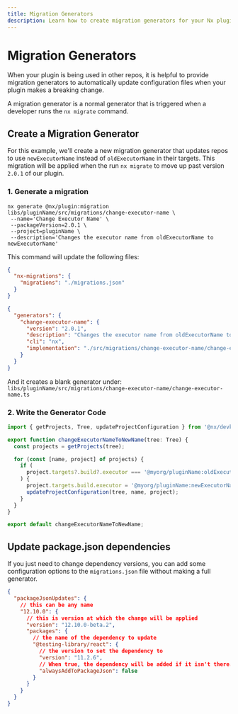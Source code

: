 ```yaml
---
title: Migration Generators
description: Learn how to create migration generators for your Nx plugin to automatically update configuration files when your plugin makes breaking changes.
---
```


# Migration Generators

When your plugin is being used in other repos, it is helpful to provide migration generators to automatically update configuration files when your plugin makes a breaking change.

A migration generator is a normal generator that is triggered when a developer runs the `nx migrate` command.

## Create a Migration Generator

For this example, we'll create a new migration generator that updates repos to use `newExecutorName` instead of `oldExecutorName` in their targets. This migration will be applied when the run `nx migrate` to move up past version `2.0.1` of our plugin.

### 1. Generate a migration

```shell
nx generate @nx/plugin:migration libs/pluginName/src/migrations/change-executor-name \
 --name='Change Executor Name' \
 --packageVersion=2.0.1 \
 --project=pluginName \
 --description='Changes the executor name from oldExecutorName to newExecutorName'
```

This command will update the following files:

```json {% fileName="package.json" %}
{
  "nx-migrations": {
    "migrations": "./migrations.json"
  }
}
```

```json {% fileName="migrations.json" %}
{
  "generators": {
    "change-executor-name": {
      "version": "2.0.1",
      "description": "Changes the executor name from oldExecutorName to newExecutorName",
      "cli": "nx",
      "implementation": "./src/migrations/change-executor-name/change-executor-name"
    }
  }
}
```

And it creates a blank generator under: `libs/pluginName/src/migrations/change-executor-name/change-executor-name.ts`

### 2. Write the Generator Code

```ts {% fileName="change-executor-name.ts" %}
import { getProjects, Tree, updateProjectConfiguration } from '@nx/devkit';

export function changeExecutorNameToNewName(tree: Tree) {
  const projects = getProjects(tree);

  for (const [name, project] of projects) {
    if (
      project.targets?.build?.executor === '@myorg/pluginName:oldExecutorName'
    ) {
      project.targets.build.executor = '@myorg/pluginName:newExecutorName';
      updateProjectConfiguration(tree, name, project);
    }
  }
}

export default changeExecutorNameToNewName;
```

## Update package.json dependencies

If you just need to change dependency versions, you can add some configuration options to the `migrations.json` file without making a full generator.

```json {% fileName="migrations.json" %}
{
  "packageJsonUpdates": {
    // this can be any name
    "12.10.0": {
      // this is version at which the change will be applied
      "version": "12.10.0-beta.2",
      "packages": {
        // the name of the dependency to update
        "@testing-library/react": {
          // the version to set the dependency to
          "version": "11.2.6",
          // When true, the dependency will be added if it isn't there.  When false, the dependency is skipped if it isn't already present.
          "alwaysAddToPackageJson": false
        }
      }
    }
  }
}
```
